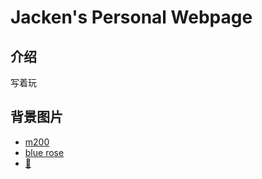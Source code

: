 # Jacken's Personal Webpage

## 介绍
写着玩

## 背景图片
* [m200](https://www.pixiv.net/artworks/89075219)
* [blue rose](https://www.pixiv.net/artworks/75902731)
* [🌸](https://www.pixiv.net/artworks/88049339)

